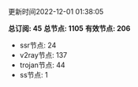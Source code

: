 更新时间2022-12-01 01:38:05

**总订阅: 45**
**总节点: 1105**
**有效节点: 206**
- ssr节点: 24
- v2ray节点: 137
- trojan节点: 44
- ss节点: 1
